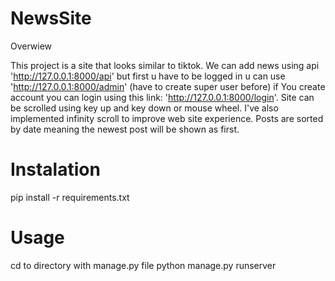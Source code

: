 # NewsSite

Overwiew

This project is a site that looks similar to tiktok. We can add news using api 'http://127.0.0.1:8000/api' but first u have to be logged in u can use 'http://127.0.0.1:8000/admin' (have to create super user before) if You create account you can login using this link: 'http://127.0.0.1:8000/login'. Site can be scrolled using key up and key down or mouse wheel. I've also implemented infinity scroll to improve web site experience. Posts are sorted by date meaning the newest post will be shown as first.

# Instalation

pip install -r requirements.txt


# Usage

cd to directory with manage.py file
python manage.py runserver
